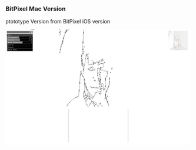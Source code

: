 ### BitPixel Mac Version

ptototype Version from BitPixel iOS version

![images/screenShot.png](images/screenShot.png)
